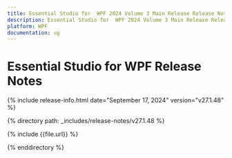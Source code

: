 ```yaml
---
title: Essential Studio for  WPF 2024 Volume 3 Main Release Release Notes  
description: Essential Studio for  WPF 2024 Volume 3 Main Release Release Notes  
platform: WPF
documentation: ug
---
```


# Essential Studio for  WPF  Release Notes  

{% include release-info.html date="September 17, 2024"  version="v27.1.48" %}

{% directory path: _includes/release-notes/v27.1.48 %}

{% include {{file.url}} %}

{% enddirectory %}
